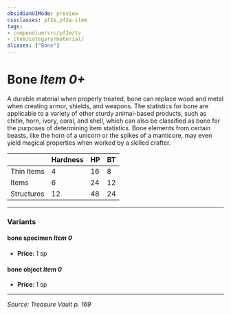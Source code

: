 ```yaml
---
obsidianUIMode: preview
cssclasses: pf2e,pf2e-item
tags:
- compendium/src/pf2e/tv
- item/category/material/
aliases: ["Bone"]
---
```

# Bone *Item 0+*  


A durable material when properly treated, bone can replace wood and metal when creating armor, shields, and weapons. The statistics for bone are applicable to a variety of other sturdy animal-based products, such as chitin, horn, ivory, coral, and shell, which can also be classified as bone for the purposes of determining item statistics. Bone elements from certain beasts, like the horn of a unicorn or the spikes of a manticore, may even yield magical properties when worked by a skilled crafter.

|  | Hardness | HP | BT |
|--|----------|----|----|
| Thin Items | 4 | 16 | 8 |
| Items | 6 | 24 | 12 |
| Structures | 12 | 48 | 24 |


---

### Variants

#### bone specimen *Item 0*

- **Price**: 1 sp

#### bone object *Item 0*

- **Price**: 1 sp

---
*Source: Treasure Vault p. 169*